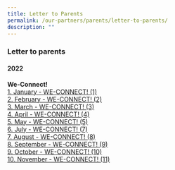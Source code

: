 ```yaml
---
title: Letter to Parents
permalink: /our-partners/parents/letter-to-parents/
description: ""
---
```

### **Letter to parents**
#### **2022**
**We-Connect!**<br>
[1\. January - WE-CONNECT! (1)]()<br>
[2\. February - WE-CONNECT! (2)]()<br>
[3\. March - WE-CONNECT! (3)]()<br>
[4\. April - WE-CONNECT! (4)]()<br>
[5\. May - WE-CONNECT! (5)]()<br>
[6\. July - WE-CONNECT! (7)]()<br>
[7\. August - WE-CONNECT! (8)]()<br>
[8\. September - WE-CONNECT! (9)]()<br>
[9\. October - WE-CONNECT! (10)]()<br>
[10\. November - WE-CONNECT! (11)]()
